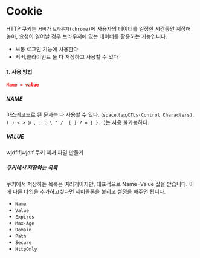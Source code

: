 
# Cookie

HTTP 쿠키는 `서버`가 `브라우저(chrome)`에 사용자의 데이터를 일정한 시간동안 저장해 놓아, 요청이 일어날 경우 브라우저에 있는 데이터를 활용하는 기능입니다.

- 보통 로그인 기능에 사용한다
- 서버,클라이언트 둘 다 저장하고 사용할 수 있다

#### 1. 사용 방법

```json
Name = value
```
##### NAME 
아스키코드로 된 문자는 다 사용할 수 있다. (`space`,`tap`,`CTLs(Control Characters)`, `( ) < > @ , ; : \ " /  [ ] ? = { }. `)는 사용 불가능하다. 

##### VALUE

wjdflfjwjdlf 쿠키 떼서 파일 만들기 
##### 쿠키에서 저장하는 목록 

쿠키에서 저장하는 목록은 여러개이지만, 대표적으로 Name=Value 값을 받습니다. 이에 다른 타입을 추가하고싶다면 세미콜론을 붙히고 설정을 해주면 됩니다.
- `Name`
- `Value`
- `Expires`
- `Max-Age`
- `Domain`
- `Path`
- `Secure`
- `HttpOnly`



